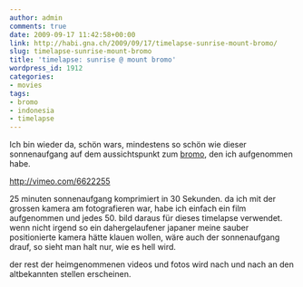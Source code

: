 ```yaml
---
author: admin
comments: true
date: 2009-09-17 11:42:58+00:00
link: http://habi.gna.ch/2009/09/17/timelapse-sunrise-mount-bromo/
slug: timelapse-sunrise-mount-bromo
title: 'timelapse: sunrise @ mount bromo'
wordpress_id: 1912
categories:
- movies
tags:
- bromo
- indonesia
- timelapse
---
```


Ich bin wieder da, schön wars, mindestens so schön wie dieser sonnenaufgang auf dem aussichtspunkt zum [bromo](http://en.wikipedia.org/wiki/Mount_Bromo), den ich aufgenommen habe.

http://vimeo.com/6622255

25 minuten sonnenaufgang komprimiert in 30 Sekunden. da ich mit der grossen kamera am fotografieren war, habe ich einfach ein film aufgenommen und jedes 50. bild daraus für dieses timelapse verwendet. wenn nicht irgend so ein dahergelaufener japaner meine sauber positionierte kamera hätte klauen wollen, wäre auch der sonnenaufgang drauf, so sieht man halt nur, wie es hell wird.

der rest der heimgenommenen videos und fotos wird nach und nach an den altbekannten stellen erscheinen.
